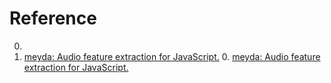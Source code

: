 # Reference

0. []()
0. [meyda: Audio feature extraction for JavaScript.](https://meyda.js.org/)
	0. [meyda: Audio feature extraction for JavaScript.](https://github.com/meyda/meyda)


